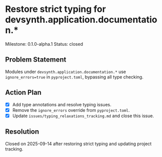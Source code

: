 # Restore strict typing for devsynth.application.documentation.*
Milestone: 0.1.0-alpha.1
Status: closed

## Problem Statement
Modules under `devsynth.application.documentation.*` use `ignore_errors=true` in `pyproject.toml`, bypassing all type checking.

## Action Plan
- [x] Add type annotations and resolve typing issues.
- [x] Remove the `ignore_errors` override from `pyproject.toml`.
- [x] Update `issues/typing_relaxations_tracking.md` and close this issue.

## Resolution
Closed on 2025-09-14 after restoring strict typing and updating project tracking.

